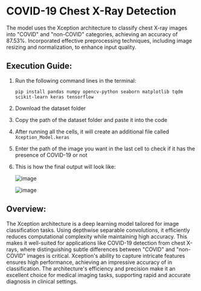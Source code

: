 # COVID-19 Chest X-Ray Detection

The model uses the Xception architecture to classify chest X-ray images into "COVID" and "non-COVID" categories, achieving an accuracy of 87.53%. Incorporated effective preprocessing techniques, including image resizing and normalization, to enhance input quality.

## Execution Guide:

1. Run the following command lines in the terminal:
   ```
   pip install pandas numpy opencv-python seaborn matplotlib tqdm scikit-learn keras tensorflow
   ```
  
2. Download the dataset folder

3. Copy the path of the dataset folder and paste it into the code

4. After running all the cells, it will create an additional file called `Xception_Model.keras`

5. Enter the path of the image you want in the last cell to check if it has the presence of COVID-19 or not

6. This is how the final output will look like:

   ![image](https://github.com/user-attachments/assets/f5ef3561-cc00-44de-bc37-a8cc42a76994)

   ![image](https://github.com/user-attachments/assets/791ad909-ae92-41b3-b59a-14506a8fe7d1)


## Overview:
The Xception architecture is a deep learning model tailored for image classification tasks. Using depthwise separable convolutions, it efficiently reduces computational complexity while maintaining high accuracy. This makes it well-suited for applications like COVID-19 detection from chest X-rays, where distinguishing subtle differences between "COVID" and "non-COVID" images is critical. Xception's ability to capture intricate features ensures high performance, achieving an impressive accuracy of in classification. The architecture's efficiency and precision make it an excellent choice for medical imaging tasks, supporting rapid and accurate diagnosis in clinical settings.
